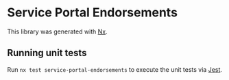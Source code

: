 # Service Portal Endorsements

This library was generated with [Nx](https://nx.dev).

## Running unit tests

Run `nx test service-portal-endorsements` to execute the unit tests via [Jest](https://jestjs.io).
